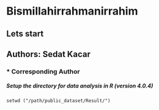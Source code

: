 # Bismillahirrahmanirrahim
## Lets start

## Authors: Sedat Kacar
### * Corresponding Author

##### Setup the directory for data analysis in R (version 4.0.4)
```setwd ("/path/public_dataset/Result/")```
